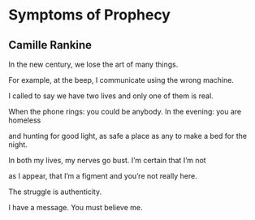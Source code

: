 # Symptoms of Prophecy
## Camille Rankine
In the new century,
we lose the art of many things.

For example, at the beep, I communicate
using the wrong machine.

I called to say we have two lives
and only one of them is real.

When the phone rings: you could be anybody.
In the evening: you are homeless

and hunting for good light, as safe a place
as any to make a bed for the night.

In both my lives, my nerves go bust.
I’m certain that I’m not

as I appear, that I’m a figment and
you’re not really here.

The struggle
is authenticity.

I have a message.
You must believe me.